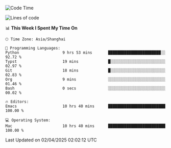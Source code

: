 <!--START_SECTION:waka-->
![Code Time](http://img.shields.io/badge/Code%20Time-2%2C609%20hrs%2054%20mins-blue)

![Lines of code](https://img.shields.io/badge/From%20Hello%20World%20I%27ve%20Written-335.3%20thousand%20lines%20of%20code-blue)

📊 **This Week I Spent My Time On** 

```text
🕑︎ Time Zone: Asia/Shanghai

💬 Programming Languages: 
Python                   9 hrs 53 mins       ███████████████████████░░   92.72 % 
Typst                    19 mins             █░░░░░░░░░░░░░░░░░░░░░░░░   02.97 % 
Git                      18 mins             █░░░░░░░░░░░░░░░░░░░░░░░░   02.83 % 
Org                      9 mins              ░░░░░░░░░░░░░░░░░░░░░░░░░   01.46 % 
Bash                     0 secs              ░░░░░░░░░░░░░░░░░░░░░░░░░   00.02 % 

🔥 Editors: 
Emacs                    10 hrs 40 mins      █████████████████████████   100.00 % 

💻 Operating System: 
Mac                      10 hrs 40 mins      █████████████████████████   100.00 % 
```


 Last Updated on 02/04/2025 02:02:12 UTC
<!--END_SECTION:waka-->
